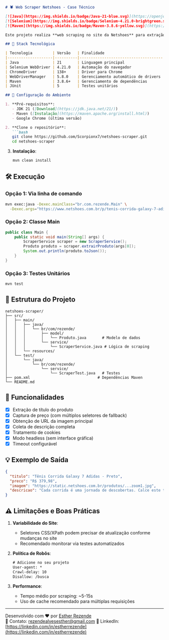 ```markdown
# 🕷️ Web Scraper Netshoes - Case Técnico

[![Java](https://img.shields.io/badge/Java-21-blue.svg)](https://openjdk.org/projects/jdk/21/)
[![Selenium](https://img.shields.io/badge/Selenium-4.21.0-brightgreen.svg)](https://www.selenium.dev/)
[![Maven](https://img.shields.io/badge/Maven-3.8.6-yellow.svg)](https://maven.apache.org/)

Este projeto realiza **web scraping no site da Netshoes** para extração de informações de produtos (nome, preço, imagem e descrição), utilizando Java 21 com Selenium WebDriver.

## 🔧 Stack Tecnológica

| Tecnologia         | Versão   | Finalidade                          |
|--------------------|----------|-------------------------------------|
| Java               | 21       | Linguagem principal                 |
| Selenium WebDriver | 4.21.0   | Automação do navegador              |
| ChromeDriver       | 138+     | Driver para Chrome                  |
| WebDriverManager   | 5.8.0    | Gerenciamento automático de drivers |
| Maven              | 3.8.6+   | Gerenciamento de dependências       |
| JUnit              | 5        | Testes unitários                    |

## 🚀 Configuração do Ambiente

1. **Pré-requisitos**:
   - JDK 21 ([Download](https://jdk.java.net/21/))
   - Maven ([Instalação](https://maven.apache.org/install.html))
   - Google Chrome (última versão)

2. **Clone o repositório**:
   ```bash
   git clone https://github.com/Scorpionx7/netshoes-scraper.git
   cd netshoes-scraper
   ```

3. **Instalação**:
   ```bash
   mvn clean install
   ```

## 🛠️ Execução

### Opção 1: Via linha de comando
```bash
mvn exec:java -Dexec.mainClass="br.com.rezende.Main" \
  -Dexec.args="https://www.netshoes.com.br/p/tenis-corrida-galaxy-7-adidas-FBA-0335-006"
```

### Opção 2: Classe Main
```java
public class Main {
    public static void main(String[] args) {
        ScraperService scraper = new ScraperService();
        Produto produto = scraper.extrairProduto(args[0]);
        System.out.println(produto.toJson());
    }
}
```

### Opção 3: Testes Unitários
```bash
mvn test
```

## 🧩 Estrutura do Projeto

```
netshoes-scraper/
├── src/
│   ├── main/
│   │   ├── java/
│   │   │   └── br/com/rezende/
│   │   │       ├── model/
│   │   │       │   └── Produto.java       # Modelo de dados
│   │   │       └── service/
│   │   │           └── ScraperService.java # Lógica de scraping
│   │   └── resources/
│   └── test/
│       └── java/
│           └── br/com/rezende/
│               └── service/
│                   └── ScraperTest.java   # Testes
├── pom.xml                              # Dependências Maven
└── README.md
```

## 🎯 Funcionalidades

- [x] Extração de título do produto
- [x] Captura de preço (com múltiplos seletores de fallback)
- [x] Obtenção de URL da imagem principal
- [x] Coleta de descrição completa
- [x] Tratamento de cookies
- [x] Modo headless (sem interface gráfica)
- [x] Timeout configurável

## 💡 Exemplo de Saída

```json
{
  "titulo": "Tênis Corrida Galaxy 7 Adidas - Preto",
  "preco": "R$ 379,98",
  "imagem": "https://static.netshoes.com.br/produtos/...zoom1.jpg",
  "descricao": "Cada corrida é uma jornada de descobertas. Calce este tênis..."
}
```

## ⚠️ Limitações e Boas Práticas

1. **Variabilidade do Site**:
    - Seletores CSS/XPath podem precisar de atualização conforme mudanças no site
    - Recomendado monitorar via testes automatizados

2. **Política de Robôs**:
   ```txt
   # Adicione no seu projeto
   User-agent: *
   Crawl-delay: 10
   Disallow: /busca
   ```

3. **Performance**:
    - Tempo médio por scraping: ~5-15s
    - Uso de cache recomendado para múltiplas requisições

---

Desenvolvido com ❤️ por [Esther Rezende](https://github.com/Scorpionx7)  
📧 Contato: rezendealvesesther@gmail.com
🔗 LinkedIn: [https://linkedin.com/in/estherrezende](https://linkedin.com/in/estherrezende)
```
